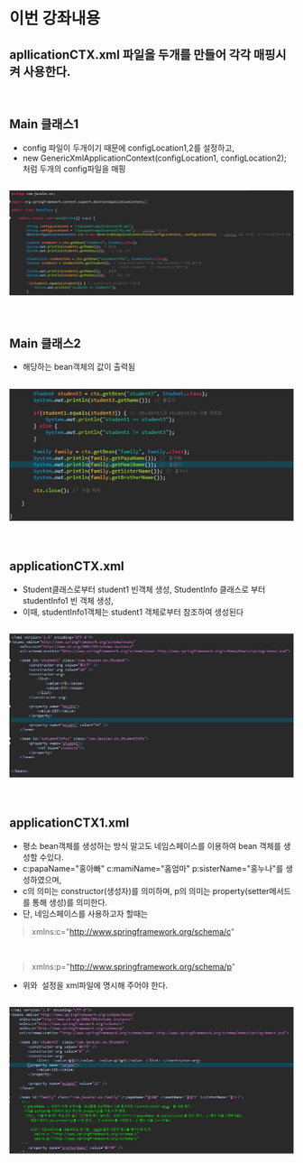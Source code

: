 # 이번 강좌내용
## apllicationCTX.xml 파일을 두개를 만들어 각각 매핑시켜 사용한다.

<br/>

## Main 클래스1 
- config 파일이 두개이기 때문에 configLocation1,2를 설정하고,
- new GenericXmlApplicationContext(configLocation1, configLocation2); 처럼 두개의 config파일을 매핑

## ![사진](https://github.com/leedongjoon121/SpringFramework_study/blob/lecture4/img/main1.JPG?raw=true)

<br/>
  
## Main 클래스2
- 해당하는 bean객체의 값이 출력됨
## ![사진](https://github.com/leedongjoon121/SpringFramework_study/blob/lecture4/img/main2.JPG?raw=true)

<br/>

## applicationCTX.xml
- Student클래스로부터 student1 빈객체 생성,  StudentInfo 클래스로 부터 studentInfo1 빈 객체 생성,
- 이때, studentInfo1객체는 student1 객체로부터 참조하여 생성된다
## ![사진](https://github.com/leedongjoon121/SpringFramework_study/blob/lecture4/img/applicationCTX.JPG?raw=true)

<br/>

## applicationCTX1.xml
- 평소 bean객체를 생성하는 방식 말고도 네임스페이스를 이용하여 bean 객체를 생성할 수있다.
- c:papaName="홍아빠" c:mamiName="홈엄마" p:sisterName="홍누나"를 생성하였으며,
- c의 의미는 constructor(생성자)를 의미하며, p의 의미는 property(setter메서드를 통해 생성)를 의미한다.
- 단, 네임스페이스를 사용하고자 할때는 
> xmlns:c="http://www.springframework.org/schema/c"

<br/>

>	xmlns:p="http://www.springframework.org/schema/p"
- 위와  설정을 xml파일에 명시해 주어야 한다.
## ![사진](https://github.com/leedongjoon121/SpringFramework_study/blob/lecture4/img/applicationCTX1.JPG?raw=true)

